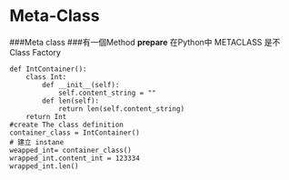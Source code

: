 # Meta-Class

###Meta class 
###有一個Method __prepare__
在Python中 METACLASS 是不Class Factory 

```
def IntContainer():
    class Int:
        def __init__(self):
            self.content_string = ""
        def len(self):
            return len(self.content_string)
    return Int
#create The class definition
container_class = IntContainer()
# 建立 instane
weapped_int= container_class()
wrapped_int.content_int = 123334 
wrapped_int.len()

```




```
```